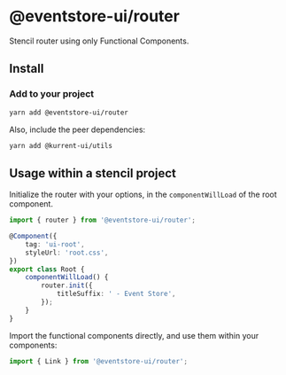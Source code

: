 # @eventstore-ui/router

Stencil router using only Functional Components.

## Install

### Add to your project

```sh
yarn add @eventstore-ui/router
```

Also, include the peer dependencies:

```sh
yarn add @kurrent-ui/utils
```

## Usage within a stencil project

Initialize the router with your options, in the `componentWillLoad` of the root component.

```ts
import { router } from '@eventstore-ui/router';

@Component({
    tag: 'ui-root',
    styleUrl: 'root.css',
})
export class Root {
    componentWillLoad() {
        router.init({
            titleSuffix: ' - Event Store',
        });
    }
}
```

Import the functional components directly, and use them within your components:

```ts
import { Link } from '@eventstore-ui/router';
```
